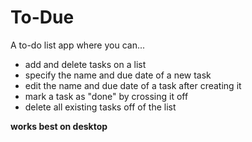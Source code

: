 # To-Due
A to-do list app where you can...

- add and delete tasks on a list
- specify the name and due date of a new task
- edit the name and due date of a task after creating it
- mark a task as "done" by crossing it off
- delete all existing tasks off of the list

**works best on desktop**

